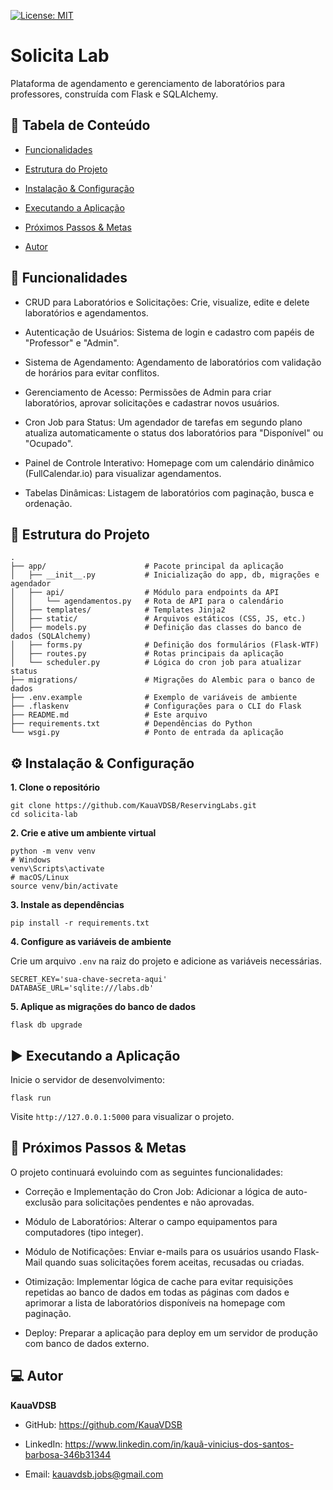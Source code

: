 [![License: MIT](https://img.shields.io/badge/License-MIT-yellow.svg)](LICENSE)

# Solicita Lab
Plataforma de agendamento e gerenciamento de laboratórios para professores, construída com Flask e SQLAlchemy.

## 📑 Tabela de Conteúdo
- [Funcionalidades](#🚀-funcionalidades)

- [Estrutura do Projeto](#📁-estrutura-do-projeto)

- [Instalação & Configuração](#⚙️-instalação--configuração)

- [Executando a Aplicação](#▶️-executando-a-aplicação)

- [Próximos Passos & Metas](#📅-próximos-passos--metas)

- [Autor](#💻-autor)

## 🚀 Funcionalidades
- CRUD para Laboratórios e Solicitações: Crie, visualize, edite e delete laboratórios e agendamentos.

- Autenticação de Usuários: Sistema de login e cadastro com papéis de "Professor" e "Admin".

- Sistema de Agendamento: Agendamento de laboratórios com validação de horários para evitar conflitos.

- Gerenciamento de Acesso: Permissões de Admin para criar laboratórios, aprovar solicitações e cadastrar novos usuários.

- Cron Job para Status: Um agendador de tarefas em segundo plano atualiza automaticamente o status dos laboratórios para "Disponível" ou "Ocupado".

- Painel de Controle Interativo: Homepage com um calendário dinâmico (FullCalendar.io) para visualizar agendamentos.

- Tabelas Dinâmicas: Listagem de laboratórios com paginação, busca e ordenação.

## 📁 Estrutura do Projeto

```
.
├── app/                      # Pacote principal da aplicação
│   ├── __init__.py           # Inicialização do app, db, migrações e agendador
│   ├── api/                  # Módulo para endpoints da API
│   │   └── agendamentos.py   # Rota de API para o calendário
│   ├── templates/            # Templates Jinja2
│   ├── static/               # Arquivos estáticos (CSS, JS, etc.)
│   ├── models.py             # Definição das classes do banco de dados (SQLAlchemy)
│   ├── forms.py              # Definição dos formulários (Flask-WTF)
│   ├── routes.py             # Rotas principais da aplicação
│   └── scheduler.py          # Lógica do cron job para atualizar status
├── migrations/               # Migrações do Alembic para o banco de dados
├── .env.example              # Exemplo de variáveis de ambiente
├── .flaskenv                 # Configurações para o CLI do Flask
├── README.md                 # Este arquivo
├── requirements.txt          # Dependências do Python
└── wsgi.py                   # Ponto de entrada da aplicação
```

## ⚙️ Instalação & Configuração
**1. Clone o repositório**

```CMD
git clone https://github.com/KauaVDSB/ReservingLabs.git
cd solicita-lab
```
    
**2. Crie e ative um ambiente virtual**

```CMD
python -m venv venv
# Windows
venv\Scripts\activate
# macOS/Linux
source venv/bin/activate
```

**3. Instale as dependências**

```CMD
pip install -r requirements.txt
```

**4. Configure as variáveis de ambiente**

Crie um arquivo `.env` na raiz do projeto e adicione as variáveis necessárias.

```
SECRET_KEY='sua-chave-secreta-aqui'
DATABASE_URL='sqlite:///labs.db'
```

**5. Aplique as migrações do banco de dados**
```
flask db upgrade
```

## ▶️ Executando a Aplicação
Inicie o servidor de desenvolvimento:
```
flask run
```
Visite `http://127.0.0.1:5000` para visualizar o projeto.


## 📅 Próximos Passos & Metas
O projeto continuará evoluindo com as seguintes funcionalidades:

- Correção e Implementação do Cron Job: Adicionar a lógica de auto-exclusão para solicitações pendentes e não aprovadas.

- Módulo de Laboratórios: Alterar o campo equipamentos para computadores (tipo integer).

- Módulo de Notificações: Enviar e-mails para os usuários usando Flask-Mail quando suas solicitações forem aceitas, recusadas ou criadas.

- Otimização: Implementar lógica de cache para evitar requisições repetidas ao banco de dados em todas as páginas com dados e aprimorar a lista de laboratórios disponíveis na homepage com paginação.

- Deploy: Preparar a aplicação para deploy em um servidor de produção com banco de dados externo.

## 💻 Autor
**KauaVDSB**

- GitHub: https://github.com/KauaVDSB

- LinkedIn: https://www.linkedin.com/in/kauã-vinicius-dos-santos-barbosa-346b31344

- Email: kauavdsb.jobs@gmail.com
